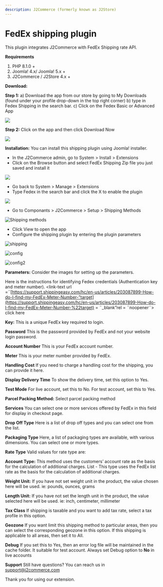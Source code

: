 ```yaml
---
description: J2Commerce (formerly known as J2Store)
---
```


# FedEx shipping plugin

This plugin integrates J2Commerce with FedEx Shipping rate API.

**Requirements**

1. PHP 8.1.0 +
2. Joomla! 4.x/ Joomla! 5.x +
3. J2Commerce / J2Store 4.x +

**Download:**&#x20;

**Step 1:** a) Download the app from our store by going to My Downloads (found under your profile drop-down in the top right corner) b) type in Fedex Shipping in the search bar. c) Click on the Fedex Basic or Advanced App

![](<../../assets/fedex-download.webp>)

**Step 2:** Click on the app and then click Download Now

![](<../../assets/fedex-download2 (1).webp>)

**Installation:** You can install this shipping plugin using Joomla! installer.

* In the J2Commerce admin, go to System > Install > Extensions&#x20;
* Click on the Browse button and select FedEx Shipping Zip file you just saved and install it

![](<../../assets/app install1.webp>)

* Go back to System > Manage > Extensions
* Type Fedex in the search bar and click the X to enable the plugin

![](<../../assets/fedex-enable.webp>)

* Go to Componants > J2Commerce > Setup > Shipping Methods

![Shipping methods](<../../assets/fedex-setup.webp>)

* Click View to open the app
* Configure the shipping plugin by entering the plugin parameters

![shipping](../../assets/fedex-config1.webp)

![config](../../assets/fedex-config2.webp)

![config2](../../assets/fedex-config3.webp)

**Parameters:** Consider the images for setting up the parameters.

Here is the instructions for identifying Fedex credentials (Authentication key and meter number). \<link-text url =¨[https://support.shippingeasy.com/hc/en-us/articles/203087899-How-do-I-find-my-FedEx-Meter-Number-”target](https://support.shippingeasy.com/hc/en-us/articles/203087899-How-do-I-find-my-FedEx-Meter-Number-%22target) = ¨\_blank”rel = ¨noopener¨> click here

**Key:** This is a unique FedEx key required to login.

**Password** This is the password provided by FedEx and not your website login password.

**Account Number** This is your FedEx account number.

**Meter** This is your meter number provided by FedEx.

**Handling Cost** If you need to charge a handling cost for the shipping, you can provide it here.

**Display Delivery Time** To show the delivery time, set this option to Yes.

**Test Mode** For live account, set this to No. For test account, set this to Yes.

**Parcel Packing Method:** Select parcel packing method

**Services** You can select one or more services offered by FedEx in this field for display in checkout page.

**Drop Off Type** Here is a list of drop off types and you can select one from the list.

**Packaging Type** Here, a list of packaging types are available, with various dimensions. You can select one or more types.

**Rate Type** Valid values for rate type are:

**Account Type:** This method uses the customers’ account rate as the basis for the calculation of additional charges. List - This type uses the FedEx list rate as the basis for the calculation of additional charges.

**Weight Unit:** If you have not set weight unit in the product, the value chosen here will be used. ie: pounds, ounces, grams

**Length Unit:** If you have not set the length unit in the product, the value selected here will be used. ie: inch, centimeter, millimeter

**Tax Class** If shipping is taxable and you want to add tax rate, select a tax profile in this option.

**Geozone** If you want limit this shipping method to particular areas, then you can select the corresponding geozone in this option. If this shipping is applicable to all areas, then set it to All.

**Debug** If you set this to Yes, then an error log file will be maintained in the cache folder. It suitable for test account. Always set Debug option to **No** in live accounts

**Support** Still have questions? You can reach us in support@j2commerce.com

Thank you for using our extension.
